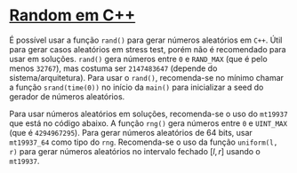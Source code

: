 # [Random em C++](random.cpp)

É possível usar a função `rand()` para gerar números aleatórios em `C++`.
Útil para gerar casos aleatórios em stress test, porém não é recomendado para usar em soluções.
`rand()` gera números entre `0` e `RAND_MAX` (que é pelo menos `32767`), mas costuma ser `2147483647` (depende do sistema/arquitetura).
Para usar o `rand()`, recomenda-se no mínimo chamar a função `srand(time(0))` no início da `main()` para inicializar a seed do gerador de números aleatórios.

Para usar números aleatórios em soluções, recomenda-se o uso do `mt19937` que está no código abaixo.
A função `rng()` gera números entre `0` e `UINT_MAX` (que é `4294967295`).
Para gerar números aleatórios de 64 bits, usar `mt19937_64` como tipo do `rng`.
Recomenda-se o uso da função `uniform(l, r)` para gerar números aleatórios no intervalo fechado $[l, r]$ usando o `mt19937`.
